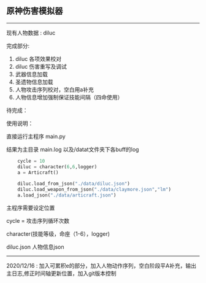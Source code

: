 ## 原神伤害模拟器

------------------

现有人物数据 : diluc

完成部分:

1. diluc 各项效果校对
2. diluc 伤害重写及调试
3. 武器信息加载
4. 圣遗物信息加载
5. 人物攻击序列校对，空白用a补充
6. 人物信息增加强制保证技能间隔（四命使用）



待完成：



使用说明：

直接运行主程序 main.py

结果为主目录 main.log 以及/datat文件夹下各buff的log



```python
    cycle = 10
    diluc = character(6,6,logger)
    a = Articraft()
    
    diluc.load_from_json("./data/diluc.json")
    diluc.load_weapon_from_json("./data/claymore.json","lm")
    a.load_json("./data/articraft.json")

```

主程序需要设定位置

cycle = 攻击序列循环次数

character(技能等级，命座（1-6），logger)

diluc.json 人物信息json

------------------------

2020/12/16 : 加入可累积e的部分，加入人物动作序列，空白阶段平A补充，输出主日志,修正时间轴更新位置，加入git版本控制